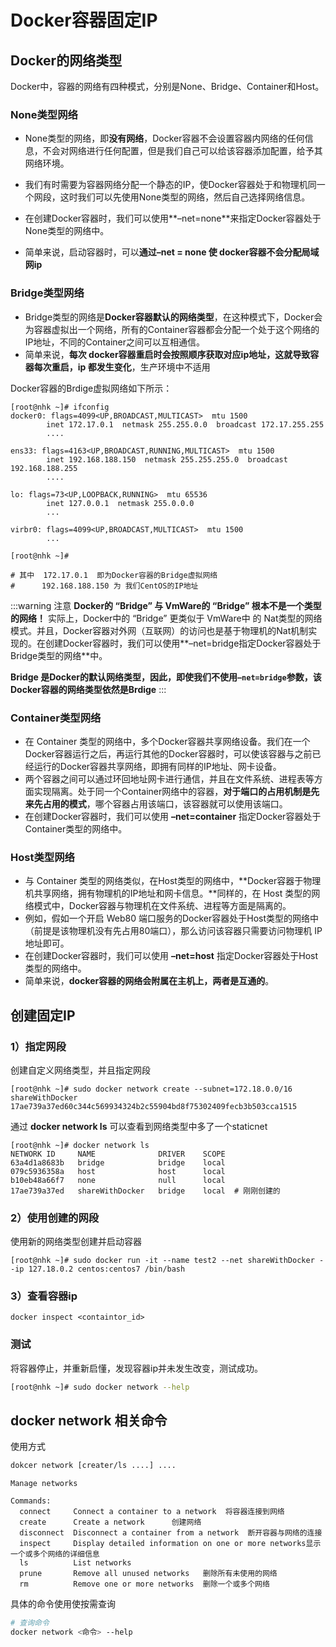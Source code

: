 # Docker容器固定IP

## Docker的网络类型

Docker中，容器的网络有四种模式，分别是None、Bridge、Container和Host。

### None类型网络

-   None类型的网络，即**没有网络**，Docker容器不会设置容器内网络的任何信息，不会对网络进行任何配置，但是我们自己可以给该容器添加配置，给予其网络环境。

-   我们有时需要为容器网络分配一个静态的IP，使Docker容器处于和物理机同一个网段，这时我们可以先使用None类型的网络，然后自己选择网络信息。

-   在创建Docker容器时，我们可以使用**–net=none**来指定Docker容器处于None类型的网络中。

-   简单来说，启动容器时，可以**通过–net = none 使 docker容器不会分配局域网ip**

    
### Bridge类型网络

-   Bridge类型的网络是**Docker容器默认的网络类型**，在这种模式下，Docker会为容器虚拟出一个网络，所有的Container容器都会分配一个处于这个网络的IP地址，不同的Container之间可以互相通信。
-   简单来说，**每次 docker容器重启时会按照顺序获取对应ip地址，这就导致容器每次重启，ip 都发生变化**，生产环境中不适用

Docker容器的Brdige虚拟网络如下所示：

```shell
[root@nhk ~]# ifconfig 
docker0: flags=4099<UP,BROADCAST,MULTICAST>  mtu 1500
        inet 172.17.0.1  netmask 255.255.0.0  broadcast 172.17.255.255
       	....   

ens33: flags=4163<UP,BROADCAST,RUNNING,MULTICAST>  mtu 1500
        inet 192.168.188.150  netmask 255.255.255.0  broadcast 192.168.188.255
       	....

lo: flags=73<UP,LOOPBACK,RUNNING>  mtu 65536
        inet 127.0.0.1  netmask 255.0.0.0
        ...

virbr0: flags=4099<UP,BROADCAST,MULTICAST>  mtu 1500
   		...

[root@nhk ~]# 

# 其中  172.17.0.1  即为Docker容器的Bridge虚拟网络
#	   192.168.188.150 为 我们CentOS的IP地址
```

:::warning 注意
​**Docker的 “Bridge” 与 VmWare的 “Bridge” 根本不是一个类型的网络！** 实际上，Docker中的 “Bridge” 更类似于 VmWare中 的 Nat类型的网络模式。并且，Docker容器对外网（互联网）的访问也是基于物理机的Nat机制实现的。在创建Docker容器时，我们可以使用**–net=bridge指定Docker容器处于Bridge类型的网络**中。

​**Bridge 是Docker的默认网络类型，因此，即使我们不使用`–net=bridge`参数，该Docker容器的网络类型依然是Brdige**
:::

### Container类型网络

-   在 Container 类型的网络中，多个Docker容器共享网络设备。我们在一个Docker容器运行之后，再运行其他的Docker容器时，可以使该容器与之前已经运行的Docker容器共享网络，即拥有同样的IP地址、网卡设备。
-   两个容器之间可以通过环回地址网卡进行通信，并且在文件系统、进程表等方面实现隔离。处于同一个Container网络中的容器，**对于端口的占用机制是先来先占用的模式**，哪个容器占用该端口，该容器就可以使用该端口。
-   在创建Docker容器时，我们可以使用 **–net=container** 指定Docker容器处于Container类型的网络中。
    

### Host类型网络

-   与 Container 类型的网络类似，在Host类型的网络中，**Docker容器于物理机共享网络，拥有物理机的IP地址和网卡信息。**同样的，在 Host 类型的网络模式中，Docker容器与物理机在文件系统、进程等方面是隔离的。
-   例如，假如一个开启 Web80 端口服务的Docker容器处于Host类型的网络中（前提是该物理机没有先占用80端口），那么访问该容器只需要访问物理机 IP地址即可。
-   在创建Docker容器时，我们可以使用 **–net=host** 指定Docker容器处于Host类型的网络中。
-   简单来说，**docker容器的网络会附属在主机上，两者是互通的**。

## 创建固定IP

### 1）指定网段

创建自定义网络类型，并且指定网段

```shell
[root@nhk ~]# sudo docker network create --subnet=172.18.0.0/16 shareWithDocker
17ae739a37ed60c344c569934324b2c55904bd8f75302409fecb3b503cca1515
```

通过 **docker network ls** 可以查看到网络类型中多了一个staticnet

```
[root@nhk ~]# docker network ls
NETWORK ID     NAME              DRIVER    SCOPE
63a4d1a8683b   bridge            bridge    local
079c5936358a   host              host      local
b10eb48a66f7   none              null      local
17ae739a37ed   shareWithDocker   bridge    local  # 刚刚创建的
```

### 2）使用创建的网段

使用新的网络类型创建并启动容器

```shell
[root@nhk ~]# sudo docker run -it --name test2 --net shareWithDocker --ip 127.18.0.2 centos:centos7 /bin/bash

```

### 3）查看容器ip

```shell
docker inspect <containtor_id>
```

### 测试

将容器停止，并重新启懂，发现容器ip并未发生改变，测试成功。

```sh
[root@nhk ~]# sudo docker network --help
```

## docker network 相关命令

使用方式

```sh
dokcer network [creater/ls ....] ....
```

```shell
Manage networks

Commands: 
  connect     Connect a container to a network  将容器连接到网络
  create      Create a network		创建网络
  disconnect  Disconnect a container from a network	 断开容器与网络的连接
  inspect     Display detailed information on one or more networks显示一个或多个网络的详细信息
  ls          List networks 	
  prune       Remove all unused networks   删除所有未使用的网络
  rm          Remove one or more networks  删除一个或多个网络
```

具体的命令使用使按需查询

```sh
# 查询命令
docker network <命令> --help
```
